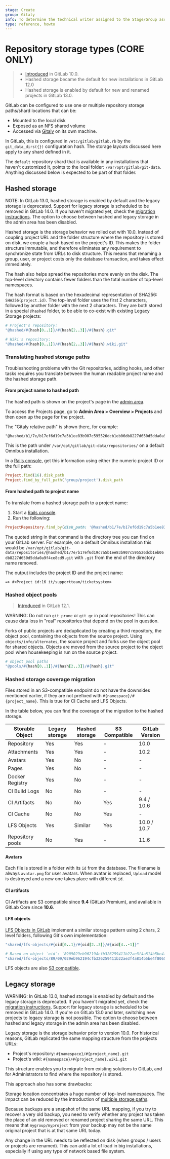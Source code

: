 ```yaml
---
stage: Create
group: Gitaly
info: To determine the technical writer assigned to the Stage/Group associated with this page, see https://about.gitlab.com/handbook/engineering/ux/technical-writing/#assignments
type: reference, howto
---
```


# Repository storage types **(CORE ONLY)**

> - [Introduced](https://gitlab.com/gitlab-org/gitlab-foss/-/issues/28283) in GitLab 10.0.
> - Hashed storage became the default for new installations in GitLab 12.0
> - Hashed storage is enabled by default for new and renamed projects in GitLab 13.0.

GitLab can be configured to use one or multiple repository storage paths/shard
locations that can be:

- Mounted to the local disk
- Exposed as an NFS shared volume
- Accessed via [Gitaly](gitaly/index.md) on its own machine.

In GitLab, this is configured in `/etc/gitlab/gitlab.rb` by the `git_data_dirs({})`
configuration hash. The storage layouts discussed here apply to any shard
defined in it.

The `default` repository shard that is available in any installations
that haven't customized it, points to the local folder: `/var/opt/gitlab/git-data`.
Anything discussed below is expected to be part of that folder.

## Hashed storage

NOTE:
In GitLab 13.0, hashed storage is enabled by default and the legacy storage is
deprecated. Support for legacy storage is scheduled to be removed in GitLab 14.0.
If you haven't migrated yet, check the
[migration instructions](raketasks/storage.md#migrate-to-hashed-storage).
The option to choose between hashed and legacy storage in the admin area has
been disabled.

Hashed storage is the storage behavior we rolled out with 10.0. Instead
of coupling project URL and the folder structure where the repository is
stored on disk, we couple a hash based on the project's ID. This makes
the folder structure immutable, and therefore eliminates any requirement to
synchronize state from URLs to disk structure. This means that renaming a group,
user, or project costs only the database transaction, and takes effect
immediately.

The hash also helps spread the repositories more evenly on the disk. The
top-level directory contains fewer folders than the total number of top-level
namespaces.

The hash format is based on the hexadecimal representation of SHA256:
`SHA256(project.id)`. The top-level folder uses the first 2 characters, followed
by another folder with the next 2 characters. They are both stored in a special
`@hashed` folder, to be able to co-exist with existing Legacy Storage projects:

```ruby
# Project's repository:
"@hashed/#{hash[0..1]}/#{hash[2..3]}/#{hash}.git"

# Wiki's repository:
"@hashed/#{hash[0..1]}/#{hash[2..3]}/#{hash}.wiki.git"
```

### Translating hashed storage paths

Troubleshooting problems with the Git repositories, adding hooks, and other
tasks requires you translate between the human readable project name
and the hashed storage path.

#### From project name to hashed path

The hashed path is shown on the project's page in the [admin area](../user/admin_area/index.md#administering-projects).

To access the Projects page, go to **Admin Area > Overview > Projects** and then
open up the page for the project.

The "Gitaly relative path" is shown there, for example:

```plaintext
"@hashed/b1/7e/b17ef6d19c7a5b1ee83b907c595526dcb1eb06db8227d650d5dda0a9f4ce8cd9.git"
```

This is the path under `/var/opt/gitlab/git-data/repositories/` on a
default Omnibus installation.

In a [Rails console](operations/rails_console.md#starting-a-rails-console-session),
get this information using either the numeric project ID or the full path:

```ruby
Project.find(16).disk_path
Project.find_by_full_path('group/project').disk_path
```

#### From hashed path to project name

To translate from a hashed storage path to a project name:

1. Start a [Rails console](operations/rails_console.md#starting-a-rails-console-session).
1. Run the following:

```ruby
ProjectRepository.find_by(disk_path: '@hashed/b1/7e/b17ef6d19c7a5b1ee83b907c595526dcb1eb06db8227d650d5dda0a9f4ce8cd9').project
```

The quoted string in that command is the directory tree you can find on your
GitLab server. For example, on a default Omnibus installation this would be
`/var/opt/gitlab/git-data/repositories/@hashed/b1/7e/b17ef6d19c7a5b1ee83b907c595526dcb1eb06db8227d650d5dda0a9f4ce8cd9.git`
with `.git` from the end of the directory name removed.

The output includes the project ID and the project name:

```plaintext
=> #<Project id:16 it/supportteam/ticketsystem>
```

### Hashed object pools

> [Introduced](https://gitlab.com/gitlab-org/gitaly/-/issues/1606) in GitLab 12.1.

WARNING:
Do not run `git prune` or `git gc` in pool repositories! This can
cause data loss in "real" repositories that depend on the pool in
question.

Forks of public projects are deduplicated by creating a third repository, the
object pool, containing the objects from the source project. Using
`objects/info/alternates`, the source project and forks use the object pool for
shared objects. Objects are moved from the source project to the object pool
when housekeeping is run on the source project.

```ruby
# object pool paths
"@pools/#{hash[0..1]}/#{hash[2..3]}/#{hash}.git"
```

### Hashed storage coverage migration

Files stored in an S3-compatible endpoint do not have the downsides
mentioned earlier, if they are not prefixed with `#{namespace}/#{project_name}`.
This is true for CI Cache and LFS Objects.

In the table below, you can find the coverage of the migration to the hashed storage.

| Storable Object | Legacy storage | Hashed storage | S3 Compatible | GitLab Version |
| --------------- | -------------- | -------------- | ------------- | -------------- |
| Repository      | Yes            | Yes            | -             | 10.0           |
| Attachments     | Yes            | Yes            | -             | 10.2           |
| Avatars         | Yes            | No             | -             | -              |
| Pages           | Yes            | No             | -             | -              |
| Docker Registry | Yes            | No             | -             | -              |
| CI Build Logs   | No             | No             | -             | -              |
| CI Artifacts    | No             | No             | Yes           | 9.4 / 10.6     |
| CI Cache        | No             | No             | Yes           | -              |
| LFS Objects     | Yes            | Similar        | Yes           | 10.0 / 10.7    |
| Repository pools| No             | Yes            | -             | 11.6           |

#### Avatars

Each file is stored in a folder with its `id` from the database. The filename is always `avatar.png` for user avatars.
When avatar is replaced, `Upload` model is destroyed and a new one takes place with different `id`.

#### CI artifacts

CI Artifacts are S3 compatible since **9.4** (GitLab Premium), and available in GitLab Core since **10.6**.

#### LFS objects

[LFS Objects in GitLab](../topics/git/lfs/index.md) implement a similar
storage pattern using 2 chars, 2 level folders, following Git's own implementation:

```ruby
"shared/lfs-objects/#{oid[0..1}/#{oid[2..3]}/#{oid[4..-1]}"

# Based on object `oid`: `8909029eb962194cfb326259411b22ae3f4a814b5be4f80651735aeef9f3229c`, path will be:
"shared/lfs-objects/89/09/029eb962194cfb326259411b22ae3f4a814b5be4f80651735aeef9f3229c"
```

LFS objects are also [S3 compatible](lfs/index.md#storing-lfs-objects-in-remote-object-storage).

## Legacy storage

WARNING:
In GitLab 13.0, hashed storage is enabled by default and the legacy storage is
deprecated. If you haven't migrated yet, check the
[migration instructions](raketasks/storage.md#migrate-to-hashed-storage).
Support for legacy storage is scheduled to be removed in GitLab 14.0. If you're on GitLab
13.0 and later, switching new projects to legacy storage is not possible.
The option to choose between hashed and legacy storage in the admin area has
been disabled.

Legacy storage is the storage behavior prior to version 10.0. For historical
reasons, GitLab replicated the same mapping structure from the projects URLs:

- Project's repository: `#{namespace}/#{project_name}.git`
- Project's wiki: `#{namespace}/#{project_name}.wiki.git`

This structure enables you to migrate from existing solutions to GitLab, and
for Administrators to find where the repository is stored.

This approach also has some drawbacks:

Storage location concentrates a huge number of top-level namespaces. The
impact can be reduced by the introduction of
[multiple storage paths](repository_storage_paths.md).

Because backups are a snapshot of the same URL mapping, if you try to recover a
very old backup, you need to verify whether any project has taken the place of
an old removed or renamed project sharing the same URL. This means that
`mygroup/myproject` from your backup may not be the same original project that
is at that same URL today.

Any change in the URL needs to be reflected on disk (when groups / users or
projects are renamed). This can add a lot of load in big installations,
especially if using any type of network based file system.
